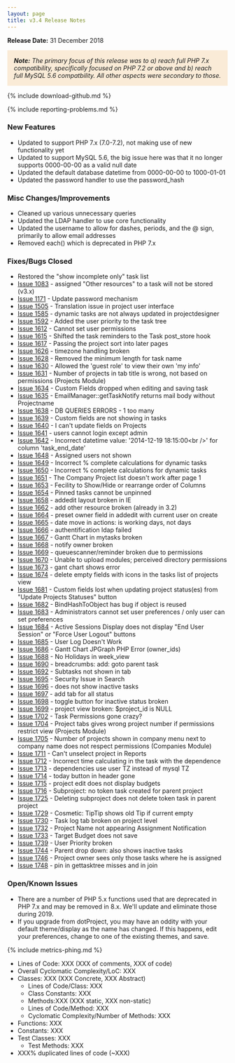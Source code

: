 ```yaml
---
layout: page
title: v3.4 Release Notes
---
```


**Release Date:** 31 December 2018

<div style="background-color: AntiqueWhite; font-style: italic; padding: 15px;">
    <strong>Note:</strong> The primary focus of this release was to a) reach full PHP 7.x compatibility, specifically focused on PHP 7.2 or above and b) reach full MySQL 5.6 compatbility. All other aspects were secondary to those.
</div>

{% include download-github.md %}

{% include reporting-problems.md %}

### New Features

* Updated to support PHP 7.x (7.0-7.2), not making use of new functionality yet
* Updated to support MySQL 5.6, the big issue here was that it no longer supports 0000-00-00 as a valid null date
* Updated the default database datetime from 0000-00-00 to 1000-01-01
* Updated the password handler to use the password_hash 

### Misc Changes/Improvements

* Cleaned up various unnecessary queries
* Updated the LDAP handler to use core functionality
* Updated the username to allow for dashes, periods, and the @ sign, primarily to allow email addresses
* Removed each() which is deprecated in PHP 7.x

### Fixes/Bugs Closed

* Restored the "show incomplete only" task list
* [Issue 1083](http://bugs.web2project.net/view.php?id=1083) - assigned "Other resources" to a task will not be stored (v3.x)
* [Issue 1171](http://bugs.web2project.net/view.php?id=1171) - Update password mechanism
* [Issue 1505](http://bugs.web2project.net/view.php?id=1505) - Translation issue in project user interface
* [Issue 1585](http://bugs.web2project.net/view.php?id=1585) - dynamic tasks are not always updated in projectdesigner
* [Issue 1592](http://bugs.web2project.net/view.php?id=1592) - Added the user priority to the task tree
* [Issue 1612](http://bugs.web2project.net/view.php?id=1612) - Cannot set user permissions
* [Issue 1615](http://bugs.web2project.net/view.php?id=1615) - Shifted the task reminders to the Task post_store hook
* [Issue 1617](http://bugs.web2project.net/view.php?id=1617) - Passing the project sort into later pages
* [Issue 1626](http://bugs.web2project.net/view.php?id=1626) - timezone handling broken
* [Issue 1628](http://bugs.web2project.net/view.php?id=1628) - Removed the minimum length for task name
* [Issue 1630](http://bugs.web2project.net/view.php?id=1630) - Allowed the 'guest role' to view their own 'my info'
* [Issue 1631](http://bugs.web2project.net/view.php?id=1631) - Number of projects in tab title is wrong, not based on permissions (Projects Module)
* [Issue 1634](http://bugs.web2project.net/view.php?id=1634) - Custom Fields dropped when editing and saving task
* [Issue 1635](http://bugs.web2project.net/view.php?id=1635) - EmailManager::getTaskNotify returns mail body without Projectname
* [Issue 1638](http://bugs.web2project.net/view.php?id=1638) - DB QUERIES ERRORS - 1 too many
* [Issue 1639](http://bugs.web2project.net/view.php?id=1639) - Custom fields are not showing in tasks
* [Issue 1640](http://bugs.web2project.net/view.php?id=1640) - I can't update fields on Projects
* [Issue 1641](http://bugs.web2project.net/view.php?id=1641) - users cannot login except admin
* [Issue 1642](http://bugs.web2project.net/view.php?id=1642) - Incorrect datetime value: '2014-12-19 18:15:00&lt;br /&gt;' for column 'task_end_date'
* [Issue 1648](http://bugs.web2project.net/view.php?id=1648) - Assigned users not shown
* [Issue 1649](http://bugs.web2project.net/view.php?id=1649) - Incorrect % complete calculations for dynamic tasks
* [Issue 1650](http://bugs.web2project.net/view.php?id=1650) - Incorrect % complete calculations for dynamic tasks
* [Issue 1651](http://bugs.web2project.net/view.php?id=1651) - The Company Project list doesn't work after page 1
* [Issue 1653](http://bugs.web2project.net/view.php?id=1653) - Fecility to Show/Hide or rearrange order of Columns
* [Issue 1654](http://bugs.web2project.net/view.php?id=1654) - Pinned tasks cannot be unpinned
* [Issue 1658](http://bugs.web2project.net/view.php?id=1658) - addedit layout broken in IE
* [Issue 1662](http://bugs.web2project.net/view.php?id=1662) - add other resource broken (already in 3.2)
* [Issue 1664](http://bugs.web2project.net/view.php?id=1664) - preset owner field in addedit with current user on create
* [Issue 1665](http://bugs.web2project.net/view.php?id=1665) - date move in actions: is working days, not days
* [Issue 1666](http://bugs.web2project.net/view.php?id=1666) - authentification ldap failed
* [Issue 1667](http://bugs.web2project.net/view.php?id=1667) - Gantt Chart in mytasks broken
* [Issue 1668](http://bugs.web2project.net/view.php?id=1668) - notify owner broken
* [Issue 1669](http://bugs.web2project.net/view.php?id=1669) - queuescanner/reminder broken due to permissions
* [Issue 1670](http://bugs.web2project.net/view.php?id=1670) - Unable to upload modules; perceived directory permissions
* [Issue 1673](http://bugs.web2project.net/view.php?id=1673) - gant chart shows error
* [Issue 1674](http://bugs.web2project.net/view.php?id=1674) - delete empty fields with icons in the tasks list of projects view
* [Issue 1681](http://bugs.web2project.net/view.php?id=1681) - Custom fields lost when updating project status(es) from "Update Projects Statuses" button
* [Issue 1682](http://bugs.web2project.net/view.php?id=1682) - BindHashToObject has bug if object is reused
* [Issue 1683](http://bugs.web2project.net/view.php?id=1683) - Administrators cannot set user preferences / only user can set preferences
* [Issue 1684](http://bugs.web2project.net/view.php?id=1684) - Active Sessions Display does not display "End User Session" or "Force User Logout" buttons
* [Issue 1685](http://bugs.web2project.net/view.php?id=1685) - User Log Doesn't Work
* [Issue 1686](http://bugs.web2project.net/view.php?id=1686) - Gantt Chart JPGraph PHP Error (owner_ids)
* [Issue 1688](http://bugs.web2project.net/view.php?id=1688) - No Holidays in week_view
* [Issue 1690](http://bugs.web2project.net/view.php?id=1690) - breadcrumbs: add: goto parent task
* [Issue 1692](http://bugs.web2project.net/view.php?id=1692) - Subtasks not shown in tab
* [Issue 1695](http://bugs.web2project.net/view.php?id=1695) - Security Issue in Search
* [Issue 1696](http://bugs.web2project.net/view.php?id=1696) - does not show inactive tasks
* [Issue 1697](http://bugs.web2project.net/view.php?id=1697) - add tab for all status
* [Issue 1698](http://bugs.web2project.net/view.php?id=1698) - toggle button for inactive status broken
* [Issue 1699](http://bugs.web2project.net/view.php?id=1699) - project view broken: $project_id is NULL
* [Issue 1702](http://bugs.web2project.net/view.php?id=1702) - Task Permissions gone crazy?
* [Issue 1704](http://bugs.web2project.net/view.php?id=1704) - Project tabs gives wrong project number if permissions restrict view (Projects Module)
* [Issue 1705](http://bugs.web2project.net/view.php?id=1705) - Number of projects shown in company menu next to company name does not respect permissions (Companies Module)
* [Issue 1711](http://bugs.web2project.net/view.php?id=1711) - Can't unselect project in Reports
* [Issue 1712](http://bugs.web2project.net/view.php?id=1712) - Incorrect time calculating in the task with the dependence
* [Issue 1713](http://bugs.web2project.net/view.php?id=1713) - dependencies use user TZ instead of mysql TZ
* [Issue 1714](http://bugs.web2project.net/view.php?id=1714) - today button in header gone
* [Issue 1715](http://bugs.web2project.net/view.php?id=1715) - project edit does not display budgets
* [Issue 1716](http://bugs.web2project.net/view.php?id=1716) - Subproject: no token task created for parent project
* [Issue 1725](http://bugs.web2project.net/view.php?id=1725) - Deleting subproject does not delete token task in parent project
* [Issue 1729](http://bugs.web2project.net/view.php?id=1729) - Cosmetic: TipTip shows old Tip if current empty
* [Issue 1730](http://bugs.web2project.net/view.php?id=1730) - Task log tab broken on project level
* [Issue 1732](http://bugs.web2project.net/view.php?id=1732) - Project Name not appearing Assignment Notification
* [Issue 1733](http://bugs.web2project.net/view.php?id=1733) - Target Budget does not save
* [Issue 1739](http://bugs.web2project.net/view.php?id=1739) - User Priority broken
* [Issue 1744](http://bugs.web2project.net/view.php?id=1744) - Parent drop down: also shows inactive tasks
* [Issue 1746](http://bugs.web2project.net/view.php?id=1746) - Project owner sees only those tasks where he is assigned
* [Issue 1748](http://bugs.web2project.net/view.php?id=1748) - pin in gettasktree misses and in join

### Open/Known Issues

*  There are a number of PHP 5.x functions used that are deprecated in PHP 7.x and may be removed in 8.x. We'll update and eliminate those during 2019.
*  If you upgrade from dotProject, you may have an oddity with your default theme/display as the name has changed.  If this happens, edit your preferences, change to one of the existing themes, and save.

{% include metrics-phing.md %}

* Lines of Code: XXX (XXX of comments, XXX of code)
* Overall Cyclomatic Complexity/LoC: XXX
* Classes: XXX (XXX Concrete, XXX Abstract)
  * Lines of Code/Class: XXX
  * Class Constants: XXX
  * Methods:XXX (XXX static, XXX non-static)
  * Lines of Code/Method: XXX
  * Cyclomatic Complexity/Number of Methods: XXX
* Functions: XXX
* Constants: XXX
* Test Classes: XXX
  * Test Methods: XXX
* XXX% duplicated lines of code (~XXX)

